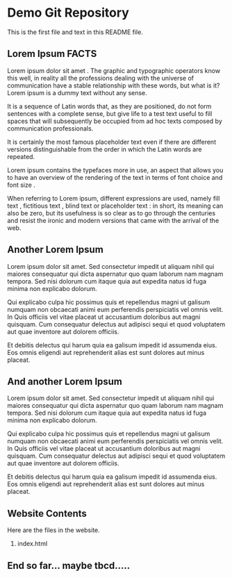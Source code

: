 # Demo Git Repository

This is the first file and text in this README file.


## Lorem Ipsum FACTS

Lorem ipsum dolor sit amet . The graphic and typographic operators know this well, in reality all the professions dealing with the universe of communication have a stable relationship with these words, but what is it? Lorem ipsum is a dummy text without any sense.

It is a sequence of Latin words that, as they are positioned, do not form sentences with a complete sense, but give life to a test text useful to fill spaces that will subsequently be occupied from ad hoc texts composed by communication professionals.

It is certainly the most famous placeholder text even if there are different versions distinguishable from the order in which the Latin words are repeated.

Lorem ipsum contains the typefaces more in use, an aspect that allows you to have an overview of the rendering of the text in terms of font choice and font size .

When referring to Lorem ipsum, different expressions are used, namely fill text , fictitious text , blind text or placeholder text : in short, its meaning can also be zero, but its usefulness is so clear as to go through the centuries and resist the ironic and modern versions that came with the arrival of the web.


## Another Lorem Ipsum
Lorem ipsum dolor sit amet. Sed consectetur impedit ut aliquam nihil qui maiores consequatur qui dicta aspernatur quo quam laborum nam magnam tempora. Sed nisi dolorum cum itaque quia aut expedita natus id fuga minima non explicabo dolorum.

Qui explicabo culpa hic possimus quis et repellendus magni ut galisum numquam non obcaecati animi eum perferendis perspiciatis vel omnis velit. In Quis officiis vel vitae placeat ut accusantium doloribus aut magni quisquam. Cum consequatur delectus aut adipisci sequi et quod voluptatem aut quae inventore aut dolorem officiis.

Et debitis delectus qui harum quia ea galisum impedit id assumenda eius. Eos omnis eligendi aut reprehenderit alias est sunt dolores aut minus placeat.


## And another Lorem Ipsum
Lorem ipsum dolor sit amet. Sed consectetur impedit ut aliquam nihil qui maiores consequatur qui dicta aspernatur quo quam laborum nam magnam tempora. Sed nisi dolorum cum itaque quia aut expedita natus id fuga minima non explicabo dolorum.

Qui explicabo culpa hic possimus quis et repellendus magni ut galisum numquam non obcaecati animi eum perferendis perspiciatis vel omnis velit. In Quis officiis vel vitae placeat ut accusantium doloribus aut magni quisquam. Cum consequatur delectus aut adipisci sequi et quod voluptatem aut quae inventore aut dolorem officiis.

Et debitis delectus qui harum quia ea galisum impedit id assumenda eius. Eos omnis eligendi aut reprehenderit alias est sunt dolores aut minus placeat.


## Website Contents

Here are the files in the website.

1. index.html





## End so far... maybe tbcd.....